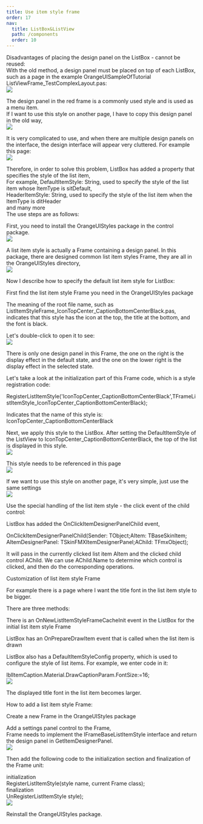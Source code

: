 ```yaml
---
title: Use item style frame
order: 17
nav:
  title: ListBox&ListView
  path: /components
  order: 10
---
```


Disadvantages of placing the design panel on the ListBox - cannot be reused:  
With the old method, a design panel must be placed on top of each ListBox, such as a page in the example OrangeUISampleOfTutorial ListViewFrame_TestComplexLayout.pas:  
![](http://www.orangeui.cn/wordpress/wp-content/uploads/2022/03/word-image.png)

The design panel in the red frame is a commonly used style and is used as a menu item.  
If I want to use this style on another page, I have to copy this design panel in the old way,  
![](http://www.orangeui.cn/wordpress/wp-content/uploads/2022/03/word-image-1.png)

It is very complicated to use, and when there are multiple design panels on the interface, the design interface will appear very cluttered. For example this page:  
![](http://www.orangeui.cn/wordpress/wp-content/uploads/2022/03/word-image-2.png)

Therefore, in order to solve this problem, ListBox has added a property that specifies the style of the list item,  
For example, DefaultItemStyle: String, used to specify the style of the list item whose ItemType is sitDefault,  
HeaderItemStyle: String, used to specify the style of the list item when the ItemType is ditHeader  
and many more  
The use steps are as follows:

First, you need to install the OrangeUIStyles package in the control package.  
![](http://www.orangeui.cn/wordpress/wp-content/uploads/2022/03/word-image-3.png)

A list item style is actually a Frame containing a design panel. In this package, there are designed common list item styles Frame, they are all in the OrangeUIStyles directory,  
![](http://www.orangeui.cn/wordpress/wp-content/uploads/2022/03/word-image-4.png)

Now I describe how to specify the default list item style for ListBox:

First find the list item style Frame you need in the OrangeUIStyles package

The meaning of the root file name, such as ListItemStyleFrame_IconTopCenter_CaptionBottomCenterBlack.pas, indicates that this style has the icon at the top, the title at the bottom, and the font is black.

Let's double-click to open it to see:  
![](http://www.orangeui.cn/wordpress/wp-content/uploads/2022/03/word-image-5.png)

There is only one design panel in this Frame, the one on the right is the display effect in the default state, and the one on the lower right is the display effect in the selected state.

Let's take a look at the initialization part of this Frame code, which is a style registration code:

RegisterListItemStyle('IconTopCenter_CaptionBottomCenterBlack',TFrameListItemStyle_IconTopCenter_CaptionBottomCenterBlack);

Indicates that the name of this style is: IconTopCenter_CaptionBottomCenterBlack

Next, we apply this style to the ListBox. After setting the DefaultItemStyle of the ListView to IconTopCenter_CaptionBottomCenterBlack, the top of the list is displayed in this style.  
![](http://www.orangeui.cn/wordpress/wp-content/uploads/2022/03/word-image-6.png)

This style needs to be referenced in this page  
![](http://www.orangeui.cn/wordpress/wp-content/uploads/2022/03/word-image-7.png)

If we want to use this style on another page, it's very simple, just use the same settings  
![](http://www.orangeui.cn/wordpress/wp-content/uploads/2022/03/word-image-8.png)

Use the special handling of the list item style - the click event of the child control:

ListBox has added the OnClickItemDesignerPanelChild event,

OnClickItemDesignerPanelChild(Sender: TObject;AItem: TBaseSkinItem; AItemDesignerPanel: TSkinFMXItemDesignerPanel;AChild: TFmxObject);

It will pass in the currently clicked list item AItem and the clicked child control AChild. We can use AChild.Name to determine which control is clicked, and then do the corresponding operations.

Customization of list item style Frame

For example there is a page where I want the title font in the list item style to be bigger.

There are three methods:

There is an OnNewListItemStyleFrameCacheInit event in the ListBox for the initial list item style Frame

ListBox has an OnPrepareDrawItem event that is called when the list item is drawn

ListBox also has a DefaultItemStyleConfig property, which is used to configure the style of list items. For example, we enter code in it:

lblItemCaption.Material.DrawCaptionParam.FontSize:=16;  
![](http://www.orangeui.cn/wordpress/wp-content/uploads/2022/03/word-image-9.png)

The displayed title font in the list item becomes larger.

How to add a list item style Frame:

Create a new Frame in the OrangeUIStyles package

Add a settings panel control to the Frame,  
Frame needs to implement the IFrameBaseListItemStyle interface and return the design panel in GetItemDesignerPanel.  
![](http://www.orangeui.cn/wordpress/wp-content/uploads/2022/03/word-image-10.png)

Then add the following code to the initialization section and finalization of the Frame unit:

initialization  
RegisterListItemStyle(style name, current Frame class);  
finalization  
UnRegisterListItemStyle style);  
![](http://www.orangeui.cn/wordpress/wp-content/uploads/2022/03/word-image-11.png)

Reinstall the OrangeUIStyles package.
